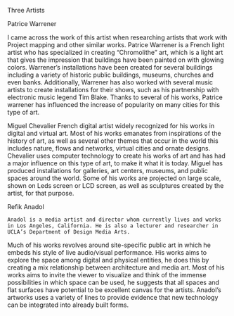 Three Artists 


Patrice Warrener

I came across the work of this artist when researching artists that work with Project mapping and other similar works. Patrice Warrener is a French light artist who has specialized in creating “Chromolithe” art, which is a light art that gives the impression that buildings have been painted on with glowing colors. Warrener’s installations have been created for several buildings including a variety of historic public buildings, museums, churches and even banks. Additionally, Warrener has also worked with several music artists to create installations for their shows, such as his partnership with electronic music legend Tim Blake. Thanks to several of his works, Patrice warrener has influenced the increase of popularity on many cities for this type of art.


Miguel Chevalier
	French digital artist widely recognized for his works in digital and virtual art. Most of his works emanates from inspirations of the history of art, as well as several other themes that occur in the world this includes nature, flows and networks, virtual cities and ornate designs. Chevalier uses computer technology to create his works of art and has had a major influence on this type of art, to make it what it is today. Miguel has produced installations for galleries, art centers, museums, and public spaces around the world. Some of his works are projected on large scale, shown on Leds screen or LCD screen, as well as sculptures created by the artist, for that purpose.




Refik Anadol 

	Anadol is a media artist and director whom currently lives and works in Los Angeles, California. He is also a lecturer and researcher in UCLA’s Department of Design Media Arts.
Much of his works revolves around site-specific public art in which he embeds his style of live audio/visual performance. His works aims to explore the space among digital and physical entities, he does this by creating a mix relationship between architecture and media art. Most of his works aims to invite the viewer to visualize and think of the immense possibilities in which space can be used, he suggests that all spaces and flat surfaces have potential to be excellent canvas for the artists. Anadol’s artworks uses a variety of lines to provide evidence that new technology can be integrated into already built forms.
